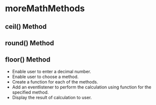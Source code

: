 # moreMathMethods

## ceil() Method
## round() Method
## floor() Method
* Enable user to enter a decimal number.
* Enable user to choose a method.
* Create a function for each of the methods.
* Add an eventlistener to perform the calculation using function for the specified method.
* Display the result of calculation to user. 